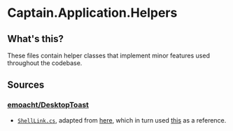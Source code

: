 ﻿# Captain.Application.Helpers
## What's this?
These files contain helper classes that implement minor features used throughout the codebase.

## Sources
### [emoacht/DesktopToast](https://github.com/emoacht/DesktopToast/blob/master/DesktopToast/Helper/ShellLink.cs)

- [`ShellLink.cs`](https://github.com/emoacht/DesktopToast/blob/master/DesktopToast/Helper/ShellLink.cs), adapted from
  [here](http://smdn.jp/programming/tips/createlnk/), which in turn used [this](http://www.vbaccelerator.com/home/NET/Code/Libraries/Shell_Projects/Creating_and_Modifying_Shortcuts/article.asp) as a reference.